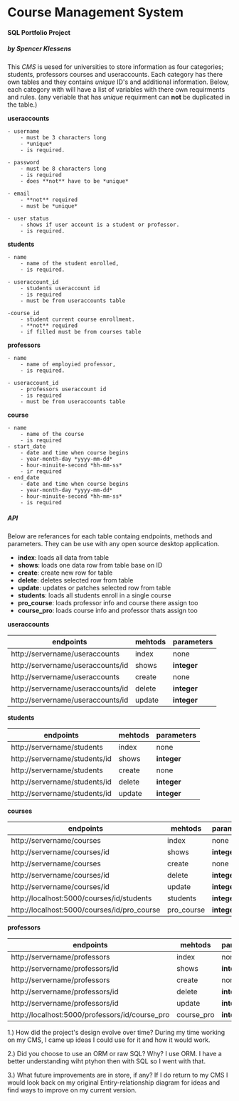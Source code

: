 <h1>Course Management System</h1>

<h4>SQL Portfolio Project</h4>

<h5>by Spencer Klessens</h5>

This *CMS* is uesed for universities to store information 
as four categories; students, professors courses and useraccounts.
Each category has there own tables and they contains *unique* 
ID's and additional information. Below, each category with will
have a list of variables with there own requirments and rules.
(any veriable that has *unique* requirment can **not** be duplicated
in the table.)

**useraccounts**

    - username
        - must be 3 characters long
        - *unique*
        - is required.

    - password
        - must be 8 characters long
        - is required
        - does **not** have to be *unique*

    - email
        - **not** required
        - must be *unique*

    - user status
        - shows if user account is a student or professor.
        - is required.

**students**

    - name
        - name of the student enrolled,
        - is required.

    - useraccount_id
        - students useraccount id 
        - is required
        - must be from useraccounts table

    -course_id
        - student current course enrollment.
        - **not** required
        - if filled must be from courses table

**professors**

    - name
        - name of employied professor,
        - is required.

    - useraccount_id
        - professors useraccount id 
        - is required
        - must be from useraccounts table

**course**

    - name
        - name of the course
        - is required
    - start_date
        - date and time when course begins
        - year-month-day *yyyy-mm-dd*
        - hour-minuite-second *hh-mm-ss*
        - ir required
    - end_date
        - date and time when course begins
        - year-month-day *yyyy-mm-dd*
        - hour-minuite-second *hh-mm-ss*
        - is required

<h5>API</h5>

Below are referances for each table 
containg endpoints, methods and parameters.
They can be use with any open source desktop
application.

- **index**: loads all data from table
- **shows**: loads one data row from table base on ID 
- **create**: create new row for table
- **delete**: deletes selected row from table
- **update**: updates or patches selected row from table
- **students**: loads all students enroll in a single course
- **pro_course**: loads professor info and course there assign too
- **course_pro**: loads course info and professor thats assign too

**useraccounts**

|            endpoints            |  mehtods |  parameters   |
|---------------------------------|----------|---------------|
|http://servername/useraccounts   |   index  |     none      |
|http://servername/useraccounts/id|   shows  |  **integer**  |
|http://servername/useraccounts   |  create  |     none      |
|http://servername/useraccounts/id|  delete  |  **integer**  |
|http://servername/useraccounts/id|  update  |  **integer**  |

**students**

|            endpoints            |  mehtods |  parameters   |
|---------------------------------|----------|---------------|
|http://servername/students       |   index  |     none      |
|http://servername/students/id    |   shows  |  **integer**  |
|http://servername/students       |  create  |     none      |
|http://servername/students/id    |  delete  |  **integer**  |
|http://servername/students/id    |  update  |  **integer**  |

**courses**

|                endpoints                  |  mehtods |  parameters   |
|-------------------------------------------|----------|---------------|
|http://servername/courses                  |   index  |     none      |
|http://servername/courses/id               |   shows  |  **integer**  |
|http://servername/courses                  |  create  |     none      |
|http://servername/courses/id               |  delete  |  **integer**  |
|http://servername/courses/id               |  update  |  **integer**  |
|http://localhost:5000/courses/id/students  | students |  **integer**  |
|http://localhost:5000/courses/id/pro_course|pro_course|  **integer**  |

**professors**

|                   endpoints                  |  mehtods |  parameters   |
|----------------------------------------------|----------|---------------|
|http://servername/professors                  |   index  |     none      |
|http://servername/professors/id               |   shows  |  **integer**  |
|http://servername/professors                  |  create  |     none      |
|http://servername/professors/id               |  delete  |  **integer**  |
|http://servername/professors/id               |  update  |  **integer**  |
|http://localhost:5000/professors/id/course_pro|course_pro|  **integer**  |

1.) How did the project's design evolve over time?
    During my time working on my CMS, I came up ideas I could use for it and how it would work.

2.) Did you choose to use an ORM or raw SQL? Why?
    I use ORM.  I have a better understanding wiht ptyhon then with SQL so I went with that.

3.) What future improvements are in store, if any?
    If I do return to my CMS I would look back on my original Entiry-relationship diagram
    for ideas and find ways to improve on my current version.
